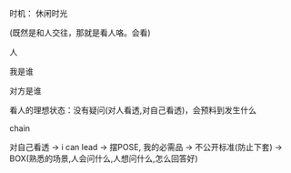 
时机：
休闲时光

(既然是和人交往，那就是看人咯。会看)

人

我是谁

对方是谁

看人的理想状态：没有疑问(对人看透,对自己看透)，会预料到发生什么




chain

对自己看透 -> i can lead -> 摆POSE, 我的必需品 -> 不公开标准(防止下套) -> BOX(熟悉的场景,人会问什么,人想问什么,怎么回答好)




